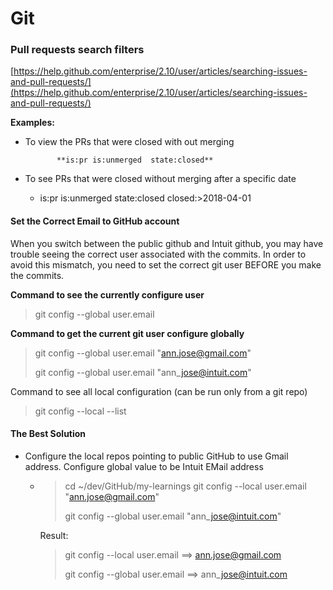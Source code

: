# Git

### Pull requests search filters

 [https://help.github.com/enterprise/2.10/user/articles/searching-issues-and-pull-requests/](https://help.github.com/enterprise/2.10/user/articles/searching-issues-and-pull-requests/)

**Examples:**

* To view the PRs that were closed with out merging

  ```text
         **is:pr is:unmerged  state:closed**
  ```

* To see PRs that were closed without merging after a specific date
  * is:pr is:unmerged state:closed closed:&gt;2018-04-01

#### Set the Correct Email to GitHub account <a id="set-the-correct-email-to-github-account"></a>

When you switch between the public github and Intuit github, you may have trouble seeing the correct user associated with the commits. In order to avoid this mismatch, you need to set the correct git user BEFORE you make the commits.

**Command to see the currently configure user**

> git config --global user.email

**Command to get the current git user configure globally**

> git config --global user.email "ann.jose@gmail.com"
>
> git config --global user.email "ann\_jose@intuit.com"

Command to see all local configuration \(can be run only from a git repo\)

> git config --local --list

#### The Best Solution <a id="the-best-solution"></a>

* Configure the local repos pointing to public GitHub to use Gmail address. Configure global value to be Intuit EMail address
  * > cd ~/dev/GitHub/my-learnings git config --local user.email "ann.jose@gmail.com"
    >
    > git config --global user.email "ann\_jose@intuit.com"

    Result:

    > git config --local user.email ==&gt; ann.jose@gmail.com
    >
    > git config --global user.email ==&gt; ann\_jose@intuit.com

